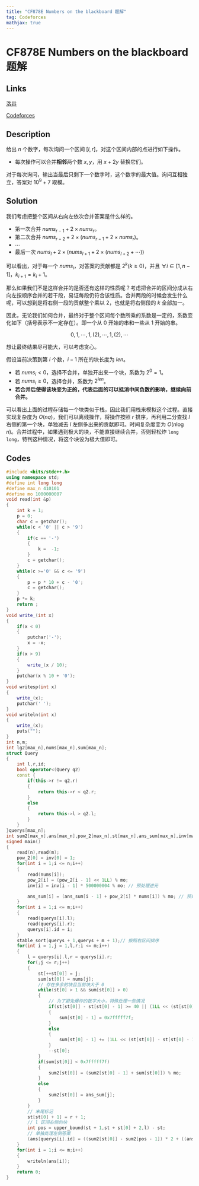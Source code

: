 ```yaml
---
title: "CF878E Numbers on the blackboard 题解"
tag: Codeforces
mathjax: true
---
```


# CF878E Numbers on the blackboard 题解

<!-- more -->


## Links

[洛谷](https://www.luogu.com.cn/problem/CF878E)

[Codeforces](https://codeforces.com/problemset/problem/878/E)

## Description

给出 $n$ 个数字，每次询问一个区间 $[l,r]$，对这个区间内部的点进行如下操作。 
- 每次操作可以合并**相邻**两个数 $x,y$，用 $x+2y$ 替换它们。

对于每次询问，输出当最后只剩下一个数字时，这个数字的最大值。询问互相独立，答案对 $10^9 + 7$ 取模。

## Solution

我们考虑把整个区间从右向左依次合并答案是什么样的。

- 第一次合并 $nums_{r - 1} + 2 \times nums_{r}$。
- 第二次合并 $nums_{r - 2} + 2 \times \left (nums_{r - 1} + 2 \times nums_{r} \right)$。
- $\cdots$
- 最后一次 $nums_{l} + 2 \times \left (nums_{l + 1} + 2\times ( nums_{l + 2}  + \cdots )\right)$

可以看出，对于每一个 $nums_{i}$，对答案的贡献都是 $2^{k} (k \geq 0)$，并且 $\forall i \in [1,n-1]$，$k_{i + 1} = k_{i} + 1$。

那么如果我们不是这样合并的是否还有这样的性质呢？考虑把合并的区间分成从右向左按顺序合并的若干段，易证每段仍符合该性质。合并两段的时候会发生什么呢，可以想到是将右侧一段的贡献整个乘以 $2$，也就是将右侧段的 $k$ 全部加一。

因此，无论我们如何合并，最终对于整个区间每个数所乘的系数是一定的，系数变化如下（括号表示不一定存在）。即一个从 $0$ 开始的串和一些从 $1$ 开始的串。

$$0,1,\cdots,1,(2),\cdots,1,(2),\cdots$$

想让最终结果尽可能大，可以考虑贪心。

假设当前决策到第 $i$ 个数，$i - 1$ 所在的块长度为 $len$。

- 若 $nums_{i} < 0$，选择不合并，单独开出来一个块，系数为 $2^{0} = 1$。
- 若 $nums_{i} \ge 0$，选择合并，系数为 $2^{len}$。
- **若合并后使得该块变为正的，代表后面的可以抵消中间负数的影响，继续向前合并。**

可以看出上面的过程存储每一个块类似于栈，因此我们用栈来模拟这个过程。直接实现复杂度为 $O(nq)$，我们可以离线操作，将操作按照 $r$ 排序，再利用二分查找 $l$ 右侧的第一个块，单独减去 $l$ 左侧多出来的贡献即可。时间复杂度变为 $O(n \log n)$。合并过程中，如果遇到极大的块，不能直接继续合并，否则轻松炸 `long long`，特判这种情况，将这个块设为极大值即可。


## Codes

```cpp
#include <bits/stdc++.h>
using namespace std;
#define int long long 
#define max_n 410101
#define mo 1000000007
void read(int &p)
{
    int k = 1;
    p = 0;
    char c = getchar();
    while(c < '0' || c > '9')
    {
        if(c == '-')
        {
            k =  -1;
        }
        c = getchar();
    }
    while(c >='0' && c <= '9')
    {
        p = p * 10 + c - '0';
        c = getchar();
    }
    p *= k;
    return ;
}
void write_(int x)
{
    if(x < 0)
    {
        putchar('-');
        x = -x;
    }
    if(x > 9)
    {
        write_(x / 10);
    }
    putchar(x % 10 + '0');
}
void writesp(int x)
{
    write_(x);
    putchar(' ');
}
void writeln(int x)
{
    write_(x);
    puts("");
}
int n,m;
int lg2[max_n],nums[max_n],sum[max_n];
struct Query
{
    int l,r,id;
    bool operator<(Query q2)
    const {
        if(this->r != q2.r)
        {
            return this->r < q2.r;
        }
        else
        {
            return this->l > q2.l;
        }
    }
}querys[max_n];
int sum2[max_n],ans[max_n],pow_2[max_n],st[max_n],ans_sum[max_n],inv[max_n];
signed main()
{
    read(n),read(m);
    pow_2[0] = inv[0] = 1;
    for(int i = 1;i <= n;i++)
    {
        read(nums[i]);
        pow_2[i] = (pow_2[i - 1] << 1LL) % mo;
        inv[i] = inv[i - 1] * 500000004 % mo; // 预处理逆元

        ans_sum[i] = (ans_sum[i - 1] + pow_2[i] * nums[i]) % mo; // 预处理不分块贡献
    }
    for(int i = 1;i <= m;i++)
    {
        read(querys[i].l);       
        read(querys[i].r);
        querys[i].id = i;
    }
    stable_sort(querys + 1,querys + m + 1);// 按照右区间排序
    for(int i = 1,j = 1,l,r;i <= m;i++)
    {
        l = querys[i].l,r = querys[i].r;
        for(;j <= r;j++)
        {    
            st[++st[0]] = j;
            sum[st[0]] = nums[j];
            // 存在多余的块且当前块大于 0
            while(st[0] > 1 && sum[st[0]] > 0)
            {
                // 为了避免爆炸的数字大小，特殊处理一些情况
                if(st[st[0]] - st[st[0] - 1] >= 40 || (1LL << (st[st[0]] - st[st[0] - 1])) > (0x7fffff7f - sum[st[0] - 1])/ sum[st[0]])
                {
                    sum[st[0] - 1] = 0x7fffff7f;
                }
                else
                {
                    sum[st[0] - 1] += (1LL << (st[st[0]] - st[st[0] - 1])) * sum[st[0]];
                }
                --st[0];
            }
            if(sum[st[0]] < 0x7fffff7f)
            {
                sum2[st[0]] = (sum2[st[0] - 1] + sum[st[0]]) % mo;
            }
            else
            {
                sum2[st[0]] = ans_sum[j];
            }
        }
        // 末尾标记
        st[st[0] + 1] = r + 1;
        // l 区间右侧的块
        int pos = upper_bound(st + 1,st + st[0] + 2,l) - st;
        // 单独处理左侧答案
        (ans[querys[i].id] = ((sum2[st[0]] - sum2[pos - 1]) * 2 + ((ans_sum[st[pos] - 1] - ans_sum[l - 1]) * inv[l]) % mo ) % mo+ mo) %= mo;
    }
    for(int i = 1;i <= m;i++)
    {
        writeln(ans[i]);
    }
    return 0;
}
```
